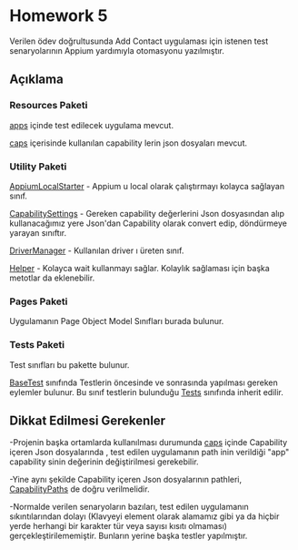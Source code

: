 # Homework 5

Verilen ödev doğrultusunda Add Contact uygulaması için istenen test
senaryolarının Appium yardımıyla otomasyonu yazılmıştır.

## Açıklama

### Resources Paketi

[apps](https://github.com/enuygun-test-automation-bootcamp/homework5-malierbay9/tree/main/homework5/resources/apps) içinde test edilecek uygulama mevcut.

[caps](https://github.com/enuygun-test-automation-bootcamp/homework5-malierbay9/tree/main/homework5/resources/caps) içerisinde kullanılan capability lerin json dosyaları mevcut.

### Utility Paketi

[AppiumLocalStarter](https://github.com/enuygun-test-automation-bootcamp/homework5-malierbay9/blob/main/homework5/utility/AppiumLocalStarter.java) - Appium u local olarak çalıştırmayı kolayca sağlayan sınıf.

[CapabilitySettings](https://github.com/enuygun-test-automation-bootcamp/homework5-malierbay9/blob/main/homework5/utility/CapabilitySettings.java) - Gereken capability değerlerini Json dosyasından alıp kullanacağımız yere Json'dan Capability olarak convert edip, döndürmeye yarayan sınıftır.

[DriverManager](https://github.com/enuygun-test-automation-bootcamp/homework5-malierbay9/blob/main/homework5/utility/DriverManager.java) - Kullanılan driver ı üreten sınıf.

[Helper](https://github.com/enuygun-test-automation-bootcamp/homework5-malierbay9/blob/main/homework5/utility/Helper.java) - Kolayca wait kullanmayı sağlar. Kolaylık sağlaması için başka metotlar da eklenebilir.

### Pages Paketi

Uygulamanın Page Object Model Sınıfları burada bulunur.


### Tests Paketi

Test sınıfları bu pakette bulunur.

[BaseTest](https://github.com/enuygun-test-automation-bootcamp/homework5-malierbay9/blob/main/homework5/tests/BaseTest.java) sınıfında Testlerin öncesinde ve sonrasında yapılması gereken eylemler bulunur.
Bu sınıf testlerin bulunduğu [Tests](https://github.com/enuygun-test-automation-bootcamp/homework5-malierbay9/blob/main/homework5/tests/Tests.java) sınıfında inherit edilir.


## Dikkat Edilmesi Gerekenler
-Projenin başka ortamlarda kullanılması durumunda [caps](https://github.com/enuygun-test-automation-bootcamp/homework5-malierbay9/tree/main/homework5/resources/caps) içinde Capability içeren Json dosyalarında , test edilen uygulamanın
path inin verildiği "app" capability sinin değerinin değiştirilmesi gerekebilir.

-Yine aynı şekilde Capability içeren Json dosyalarının pathleri, [CapabilityPaths](https://github.com/enuygun-test-automation-bootcamp/homework5-malierbay9/blob/main/homework5/utility/CapabilityPaths.java) de doğru verilmelidir.

-Normalde verilen senaryoların bazıları, test edilen uygulamanın sıkıntılarından dolayı (Klavyeyi element olarak alamamız gibi ya da
hiçbir yerde herhangi bir karakter tür veya sayısı kısıtı olmaması) gerçekleştirilememiştir. Bunların yerine başka testler yapılmıştır.


